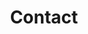 ---
isIndex: false
draft: false
title: Contact
url: contact
description: Vivamus tincidunt malesuada lorem eget sodales. Praesent sit amet
  risus augue. Aliquam gravida posuere lectus ut volutpat.
hero:
  surtitle: Cabinet Léa Payet
  title: Contact
  text: Vivamus tincidunt malesuada lorem eget sodales. Praesent sit amet
image:
  credit: Photo de [Christina @wocintechchat.com](https://unsplash.com/@wocintechchat?utm_source=unsplash&utm_medium=referral&utm_content=creditCopyText)
    sur [Unsplash](https://unsplash.com/fr/photos/S3GrMiUhpNU?utm_source=unsplash&utm_medium=referral&utm_content=creditCopyText)
  src: /images/uploads/christina-wocintechchat-com-s3grmiuhpnu-unsplash.jpg
blocks:
  - type: informations
    column: 4
    heading:
      surtitle: Contactez-nous
      title: Nous sommes à votre écoute
    items:
      - title: Par téléphone
        icon: telephone
      - title: Par fax
        icon: laptop
      - title: Par e-mail
        icon: envelope-at
  - type: map
    background: false
    heading:
      surtitle: Rencontrons-nous
      title: 19 Rue de l'Arbre Sec, 75001 Paris
      text: Du lundi au vendredi, de 9h à 12h et de 14h à 18h.
    location: '{"type":"Point","coordinates":[2.342059,48.859947]}'
    zoom: 14
  - type: faq
    background: true
    heading:
      title: Des questions ?
    items:
      - title: Duis placerat quam et ante pellentesque
        text: Pellentesque et tempor libero, vel euismod nibh. Nunc ut ornare ex, ut hendrerit nunc. Ut lobortis nec sapien sed ultrices. Morbi ut dolor sit amet ligula congue ultrices at ut nisl. Sed vitae, ultricies bibendum leo. Aenean bibendum vulputate facilisis.
      - title: Cras elementum ultrices diam
        text: Pellentesque et tempor libero, vel euismod nibh. Nunc ut ornare ex, ut hendrerit nunc. Ut lobortis nec sapien sed ultrices. Morbi ut dolor sit amet ligula congue ultrices at ut nisl. Sed vitae, ultricies bibendum leo. Aenean bibendum vulputate facilisis.
      - title: Nulla luctus quam
        text: Pellentesque et tempor libero, vel euismod nibh. Nunc ut ornare ex, ut hendrerit nunc. Ut lobortis nec sapien sed ultrices. Morbi ut dolor sit amet ligula congue ultrices at ut nisl. Sed vitae, ultricies bibendum leo. Aenean bibendum vulputate facilisis.
---